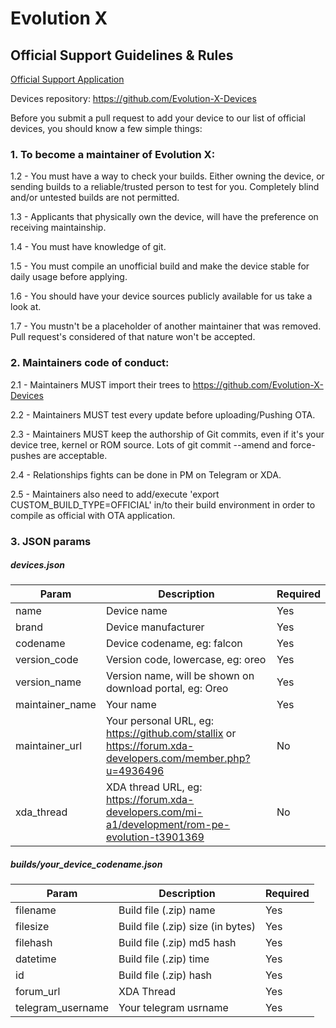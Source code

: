 # Evolution X
## Official Support Guidelines & Rules

[Official Support Application](https://docs.google.com/forms/d/e/1FAIpQLSe6InJeF09OMKV1G6-o9z0qhSebqvPAv4xyAuF2Ex8g7zJhiA/viewform)

Devices repository: https://github.com/Evolution-X-Devices

Before you submit a pull request to add your device to our list of official devices, you should know a few simple things:

### 1. To become a maintainer of Evolution X:

1.2 - You must have a way to check your builds. Either owning the device, or sending builds to a reliable/trusted person to test for you. Completely blind and/or untested builds are not permitted.

1.3 - Applicants that physically own the device, will have the preference on receiving maintainship.

1.4 - You must have knowledge of git.

1.5 - You must compile an unofficial build and make the device stable for daily usage before applying.

1.6 - You should have your device sources publicly available for us take a look at.

1.7 - You mustn't be a placeholder of another maintainer that was removed. Pull request's considered of that nature won't be accepted.

### 2. Maintainers code of conduct:

2.1 - Maintainers MUST import their trees to https://github.com/Evolution-X-Devices

2.2 - Maintainers MUST test every update before uploading/Pushing OTA.

2.3 - Maintainers MUST keep the authorship of Git commits, even if it's your device tree, kernel or ROM source. Lots of git commit --amend and force-pushes are acceptable.

2.4 - Relationships fights can be done in PM on Telegram or XDA. 

2.5 - Maintainers also need to add/execute 'export CUSTOM_BUILD_TYPE=OFFICIAL' in/to their build environment in order to compile as official with OTA application.

### 3. JSON params

##### devices.json
| Param | Description | Required |
|--|--|--|
| name | Device name | Yes |
| brand | Device manufacturer | Yes |
| codename | Device codename, eg: falcon | Yes |
| version_code | Version code, lowercase, eg: oreo | Yes |
| version_name | Version name, will be shown on download portal, eg: Oreo | Yes |
| maintainer_name | Your name | Yes |
| maintainer_url | Your personal URL, eg: https://github.com/stallix or https://forum.xda-developers.com/member.php?u=4936496 | No  |4936496
| xda_thread | XDA thread URL, eg: https://forum.xda-developers.com/mi-a1/development/rom-pe-evolution-t3901369 | No |

##### builds/your_device_codename.json
| Param | Description | Required |
|--|--|--|
| filename | Build file (.zip) name | Yes |
| filesize | Build file (.zip) size (in bytes) | Yes |
| filehash | Build file (.zip) md5 hash | Yes |
| datetime | Build file (.zip) time | Yes |
| id | Build file (.zip)  hash | Yes |
| forum_url | XDA Thread | Yes |
| telegram_username | Your telegram usrname | Yes |
